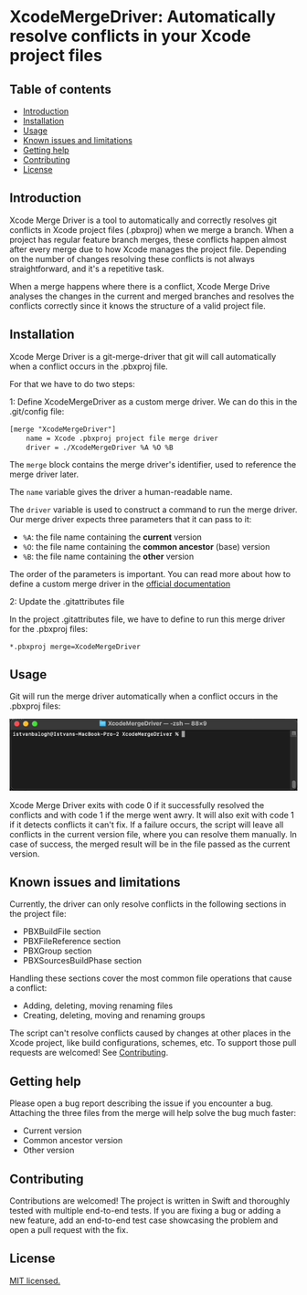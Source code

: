 
XcodeMergeDriver: Automatically resolve conflicts in your Xcode project files
=================================================

Table of contents
-----------------

* [Introduction](#introduction)
* [Installation](#installation)
* [Usage](#usage)
* [Known issues and limitations](#known-issues-and-limitations)
* [Getting help](#getting-help)
* [Contributing](#contributing)
* [License](#license)


Introduction
------------

Xcode Merge Driver is a tool to automatically and correctly resolves git conflicts in Xcode project files (.pbxproj) when we merge a branch. When a project has regular feature branch merges, these conflicts happen almost after every merge due to how Xcode manages the project file. Depending on the number of changes resolving these conflicts is not always straightforward, and it's a repetitive task. 

When a merge happens where there is a conflict, Xcode Merge Drive analyses the changes in the current and merged branches and resolves the conflicts correctly since it knows the structure of a valid project file.


Installation
------------

Xcode Merge Driver is a git-merge-driver that git will call automatically when a conflict occurs in the .pbxproj file.

For that we have to do two steps:

1: Define XcodeMergeDriver as a custom merge driver. We can do this in the .git/config file:

```gitconfig
[merge "XcodeMergeDriver"]
	name = Xcode .pbxproj project file merge driver
	driver = ./XcodeMergeDriver %A %O %B
```

The `merge` block contains the merge driver's identifier, used to reference the merge driver later.

The `name` variable gives the driver a human-readable name.

The `driver` variable is used to construct a command to run the merge driver. Our merge driver expects three parameters that it can pass to it:
- `%A`: the file name containing the **current** version
- `%O`: the file name containing the **common ancestor** (base) version
- `%B`: the file name containing the **other** version

The order of the parameters is important.
You can read more about how to define a custom merge driver in the [official documentation](https://git-scm.com/docs/gitattributes#_defining_a_custom_merge_driver)

2: Update the .gitattributes file

In the project .gitattributes file, we have to define to run this merge driver for the .pbxproj files:
```gitattributes
*.pbxproj merge=XcodeMergeDriver
```
 
Usage
-----

Git will run the merge driver automatically when a conflict occurs in the .pbxproj files: 

![](git-merge.gif)

Xcode Merge Driver exits with code 0 if it successfully resolved the conflicts and with code 1 if the merge went awry. It will also exit with code 1 if it detects conflicts it can't fix. If a failure occurs, the script will leave all conflicts in the current version file, where you can resolve them manually. In case of success, the merged result will be in the file passed as the current version. 

Known issues and limitations
----------------------------

Currently, the driver can only resolve conflicts in the following sections in the project file:
- PBXBuildFile section
- PBXFileReference section
- PBXGroup section
- PBXSourcesBuildPhase section

Handling these sections cover the most common file operations that cause a conflict:
- Adding, deleting, moving renaming files
- Creating, deleting, moving and renaming groups

The script can't resolve conflicts caused by changes at other places in the Xcode project, like build configurations, schemes, etc. To support those pull requests are welcomed! See [Contributing](#contributing).


Getting help
------------

Please open a bug report describing the issue if you encounter a bug. Attaching the three files from the merge will help solve the bug much faster: 
- Current version
- Common ancestor version
- Other version


Contributing
------------

Contributions are welcomed! The project is written in Swift and thoroughly tested with multiple end-to-end tests. 
If you are fixing a bug or adding a new feature, add an end-to-end test case showcasing the problem and open a pull request with the fix.


License
-------

[MIT licensed.](LICENSE)
